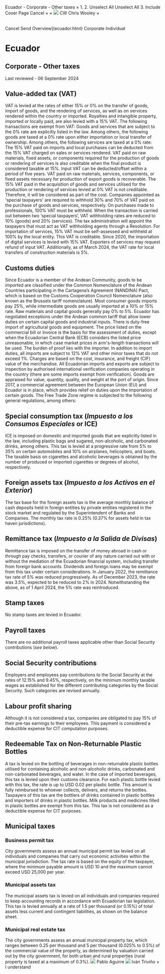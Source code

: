 Ecuador - Corporate - Other taxes
×
1.
2.
Unselect All
Unselect All
3.
Include Cover Page
Cancel
×
×
![](-/media/world-wide-tax-summaries/attachments/global---chris-wooley.ashx%3Frev=ac5e5f3223b34096b1afc2a6009c7320&revision=ac5e5f32-23b3-4096-b1af-c2a6009c7320&hash=859B7ADC84DC2CBEC9760E9E6EE7DE6D0A8BFCDF)
CW
Chris Wooley
×
######
Cancel
Send
Overview](ecuador.html)
Corporate
Individual
# Ecuador
## Corporate - Other taxes
Last reviewed - 06 September 2024
## Value-added tax (VAT)
VAT is levied at the rates of either 15% or 0% on the transfer of goods, import of goods, and the rendering of services, as well as on services rendered within the country or imported. Royalties and intangible property, imported or locally paid, are also levied with a 15% VAT.
The following transactions are exempt from VAT:
Goods and services that are subject to the 0% rate are explicitly listed in the law.
Among others, the following goods are taxed at a 0% rate upon either importation or local transfer of ownership:
Among others, the following services are taxed at a 0% rate:
The 15% VAT paid on imports and local purchases can be deducted from the 15% VAT charged on sales or services rendered. VAT paid on raw materials, fixed assets, or components required for the production of goods or rendering of services is also creditable when the final product is considered taxable at 15%. Input VAT can be deducted/offset within a period of five years.
VAT paid on raw materials, services, components, or fixed assets necessary for production of export goods is recoverable.
The 15% VAT paid in the acquisition of goods and services utilised for the production or rendering of services levied at 0% VAT is not creditable. Therefore, it will be considered as part of the cost.
Companies appointed as 'special taxpayers' are required to withhold 30% and 70% of VAT paid on the purchase of goods and services, respectively. On purchases made to professionals, 100% VAT must be withheld. When the transaction is carried out between two ‘special taxpayers’, VAT withholding rates are reduced to 10% (goods) and 20% (services). The tax administration will appoint the taxpayers that must act as VAT withholding agents through a Resolution.
For importation of services, 15% VAT must be self-assessed and withheld at 100% by the local entity. This VAT is creditable.
Since 2020, the importation of digital services is levied with 15% VAT.
Exporters of services may request refund of input VAT.
Additionally, as of March 2024, the VAT rate for local transfers of construction materials is 5%.
## Customs duties
Since Ecuador is a member of the Andean Community, goods to be imported are classified under the Common Nomenclature of the Andean Countries participating in the Cartagena’s Agreement (NANDINA) Pact, which is based on the Customs Cooperation Council Nomenclature (also known as the Brussels tariff nomenclature). Most consumer goods imports pay 25%, while intermediate goods are usually imported at a 10% or 15% rate. Raw materials and capital goods generally pay 0% to 5%. Ecuador has negotiated exceptions under the Andean common tariff that allow lower duties on certain capital goods and industrial inputs. There is duty-free import of agricultural goods and equipment.
The price listed on the commercial bill or invoice is the basis for the assessment of duties, except when the Ecuadorian Central Bank (ECB) considers the listed price unreasonable, in which case market prices in arm's-length transactions will be used. The burden of proof lies with the importer.
In addition to import duties, all imports are subject to 12% VAT and other minor taxes that do not exceed 1%. Charges are based on the cost, insurance, and freight (CIF) value of the merchandise.
All Ecuadorian imports and exports are subject to inspection by authorised international verification companies operating in the country (there are some imports exempt from verification). Goods are appraised for value, quantity, quality, and weight at the port of origin.
Since 2017, a commercial agreement between the European Union (EU) and Ecuador is in place, which provides relief on duties upon the importation of certain goods.
The Free Trade Zone regime is subjected to the following general regulations, among others:
## Special consumption tax (*Impuesto a los Consumos Especiales* or ICE)
ICE is imposed on domestic and imported goods that are explicitly listed in the law, including plastic bags and sugared, non-alcoholic, and carbonated drinks, among others. This tax is levied at a progressive rate from 5% to 35% on certain automobiles and 10% on airplanes, helicopters, and boats. The taxable basis on cigarettes and alcoholic beverages is obtained by the number of produced or imported cigarettes or degrees of alcohol, respectively.
## Foreign assets tax (*Impuesto a los Activos en el Exterior*)
The tax base for the foreign assets tax is the average monthly balance of cash deposits held in foreign entities by private entities registered in the stock market and regulated by the Superintendent of Banks and Companies. The monthly tax rate is 0.25% (0.37% for assets held in tax haven jurisdictions).
## Remittance tax (*Impuesto a la Salida de Divisas*)
Remittance tax is imposed on the transfer of money abroad in cash or through pay checks, transfers, or courier of any nature carried out with or without the mediation of the Ecuadorian financial system, including transfer from foreign bank accounts. Dividends and foreign loans may be exempt from this tax under certain considerations.
In January 2022, the remittance tax rate of 5% was reduced progressively. As of December 2023, the rate was 3.5%, expected to be reduced to 2% in 2024. Notwithstanding the above, as of 1 April 2024, the 5% rate was reintroduced.
## Stamp taxes
No stamp taxes are levied in Ecuador.
## Payroll taxes
There are no additional payroll taxes applicable other than Social Security contributions (*see below*).
## Social Security contributions
Employers and employees pay contributions to the Social Security at the rates of 12.15% and 9.45%, respectively, on the minimum monthly taxable wages as established for the different contributing categories by the Social Security. Such categories are revised annually.
## Labour profit sharing
Although it is not considered a tax, companies are obligated to pay 15% of their pre-tax earnings to their employees. This payment is considered a deductible expense for CIT computation purposes.
## Redeemable Tax on Non-Returnable Plastic Bottles
A tax is levied on the bottling of beverages in non-returnable plastic bottles utilised for containing alcoholic and non-alcoholic drinks, carbonated and non-carbonated beverages, and water. In the case of imported beverages, this tax is levied upon their customs clearance.
For each plastic bottle levied with this tax, the rate is up to USD 0.02 per plastic bottle. This amount is fully reimbursed to whoever collects, delivers, and returns the bottles.
Taxpayers of this tax are the bottlers of drinks contained in plastic bottles and importers of drinks in plastic bottles.
Milk products and medicines filled in plastic bottles are exempt from this tax.
This tax is not considered as a deductible expense for CIT purposes.
## Municipal taxes
### Business permit tax
City governments assess an annual municipal permit tax levied on all individuals and companies that carry out economic activities within the municipal jurisdiction. The tax rate is based on the equity of the taxpayer, where the minimum payable amount is USD 10 and the maximum cannot exceed USD 25,000 per year.
### Municipal assets tax
The municipal assets tax is levied on all individuals and companies required to keep accounting records in accordance with Ecuadorian tax legislation. This tax is levied annually at a rate of 1.5 per thousand (or 0.15%) of total assets less current and contingent liabilities, as shown on the balance sheet.
### Municipal real estate tax
The city governments assess an annual municipal property tax, which ranges between 0.25 per thousand and 5 per thousand (0.025% to 0.5%) of the commercial value of the property, as determined by valuation carried out by the city government, for both urban and rural properties (rural property is taxed at a maximum of 0.3%).
![](-/media/world-wide-tax-summaries/attachments/ecuador---pablo-aguirre.ashx%3Frev=ead215c3e2d646c49bed465f3930bddd&revision=ead215c3-e2d6-46c4-9bed-465f3930bddd&hash=5D33F351E9CA8E1E0F7406D400836B5B0D5F0305)
Pablo Aguirre
![](-/media/world-wide-tax-summaries/ecuadorivan-dario-trivinofoto-itjpg20230901111730970.ashx%3Frev=da145a999c4642aa88727f983f185e8b&revision=da145a99-9c46-42aa-8872-7f983f185e8b&hash=FD728EDC72BB21E24A10CA23E36E88C399DFCB11)
Iván Triviño
×
I understand